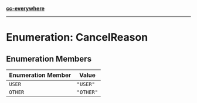 [**cc-everywhere**](../../../../../index.md)

***

# Enumeration: CancelReason

## Enumeration Members

| Enumeration Member | Value |
| ------ | ------ |
| <a id="user"></a> `USER` | `"USER"` |
| <a id="other"></a> `OTHER` | `"OTHER"` |
